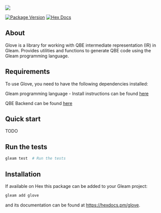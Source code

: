 
<img src="https://github.com/Willyboar/glove/assets/22755228/bfd9673f-a105-4083-82d8-84bf4b0ff071">


[![Package Version](https://img.shields.io/hexpm/v/glove)](https://hex.pm/packages/glove)
[![Hex Docs](https://img.shields.io/badge/hex-docs-ffaff3)](https://hexdocs.pm/glove/)


## About 
Glove is a library for working with QBE intermediate representation (IR) in Gleam. Provides utilities and functions to generate QBE code using the Gleam programming language. 

## Requirements

To use Glove, you need to have the following dependencies installed:

Gleam programming language - Install instructions can be found [here](https://gleam.run/getting-started/installing/)

QBE Backend can be found [here](https://c9x.me/compile/)


## Quick start

TODO

## Run the tests
```sh
gleam test  # Run the tests
```

## Installation

If available on Hex this package can be added to your Gleam project:

```sh
gleam add glove
```

and its documentation can be found at <https://hexdocs.pm/glove>.
